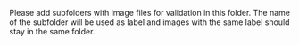 Please add subfolders with image files for validation in this folder.
The name of the subfolder will be used as label and images with the same label should stay in the same folder.
